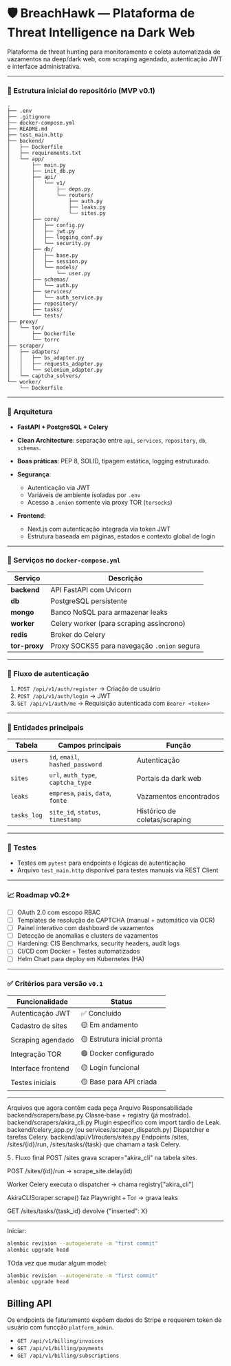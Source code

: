 # 🛡️ BreachHawk — Plataforma de Threat Intelligence na Dark Web

Plataforma de threat hunting para monitoramento e coleta automatizada de vazamentos na deep/dark web, com scraping agendado, autenticação JWT e interface administrativa.

---

### 📁 Estrutura inicial do repositório (MVP v0.1)

```text
.
├── .env
├── .gitignore
├── docker-compose.yml
├── README.md
├── test_main.http
├── backend/
│   ├── Dockerfile
│   ├── requirements.txt
│   └── app/
│       ├── main.py
│       ├── init_db.py
│       ├── api/
│       │   └── v1/
│       │       ├── deps.py
│       │       └── routers/
│       │           ├── auth.py
│       │           ├── leaks.py
│       │           └── sites.py
│       ├── core/
│       │   ├── config.py
│       │   ├── jwt.py
│       │   ├── logging_conf.py
│       │   └── security.py
│       ├── db/
│       │   ├── base.py
│       │   ├── session.py
│       │   └── models/
│       │       └── user.py
│       ├── schemas/
│       │   └── auth.py
│       ├── services/
│       │   └── auth_service.py
│       ├── repository/
│       ├── tasks/
│       └── tests/
├── proxy/
│   └── tor/
│       ├── Dockerfile
│       └── torrc
├── scraper/
│   ├── adapters/
│   │   ├── bs_adapter.py
│   │   ├── requests_adapter.py
│   │   └── selenium_adapter.py
│   └── captcha_solvers/
└── worker/
    └── Dockerfile
```

---

### 🧱 Arquitetura

* **FastAPI + PostgreSQL + Celery**
* **Clean Architecture**: separação entre `api`, `services`, `repository`, `db`, `schemas`.
* **Boas práticas**: PEP 8, SOLID, tipagem estática, logging estruturado.
* **Segurança**:

  * Autenticação via JWT
  * Variáveis de ambiente isoladas por `.env`
  * Acesso a `.onion` somente via proxy TOR (`torsocks`)
* **Frontend**:

  * Next.js com autenticação integrada via token JWT
  * Estrutura baseada em páginas, estados e contexto global de login

---

### 🐳 Serviços no `docker-compose.yml`

| Serviço       | Descrição                                   |
| ------------- | ------------------------------------------- |
| **backend**   | API FastAPI com Uvicorn                     |
| **db**        | PostgreSQL persistente                      |
| **mongo**     | Banco NoSQL para armazenar leaks            |
| **worker**    | Celery worker (para scraping assíncrono)    |
| **redis**     | Broker do Celery                            |
| **tor-proxy** | Proxy SOCKS5 para navegação `.onion` segura |

---

### 🔐 Fluxo de autenticação

1. `POST /api/v1/auth/register` → Criação de usuário
2. `POST /api/v1/auth/login` → JWT
3. `GET /api/v1/auth/me` → Requisição autenticada com `Bearer <token>`

---

### 🧾 Entidades principais

| Tabela      | Campos principais                  | Função                        |
| ----------- | ---------------------------------- | ----------------------------- |
| `users`     | `id`, `email`, `hashed_password`   | Autenticação                  |
| `sites`     | `url`, `auth_type`, `captcha_type` | Portais da dark web           |
| `leaks`     | `empresa`, `pais`, `data`, `fonte` | Vazamentos encontrados        |
| `tasks_log` | `site_id`, `status`, `timestamp`   | Histórico de coletas/scraping |

---

### 🧪 Testes

* Testes em `pytest` para endpoints e lógicas de autenticação
* Arquivo `test_main.http` disponível para testes manuais via REST Client

---

### 📈 Roadmap v0.2+

* [ ] OAuth 2.0 com escopo RBAC
* [ ] Templates de resolução de CAPTCHA (manual + automático via OCR)
* [ ] Painel interativo com dashboard de vazamentos
* [ ] Detecção de anomalias e clusters de vazamentos
* [ ] Hardening: CIS Benchmarks, security headers, audit logs
* [ ] CI/CD com Docker + Testes automatizados
* [ ] Helm Chart para deploy em Kubernetes (HA)

---

### ✅ Critérios para versão `v0.1`

| Funcionalidade     | Status                      |
| ------------------ | --------------------------- |
| Autenticação JWT   | ✅ Concluído                 |
| Cadastro de sites  | 🟡 Em andamento             |
| Scraping agendado  | 🟡 Estrutura inicial pronta |
| Integração TOR     | 🟢 Docker configurado       |
| Interface frontend | 🟡 Login funcional          |
| Testes iniciais    | 🟡 Base para API criada     |

---
Arquivos que agora contêm cada peça
Arquivo	Responsabilidade
backend/scrapers/base.py	Classe‐base + registry (já mostrado).
backend/scrapers/akira_cli.py	Plugin específico com import tardio de Leak.
backend/celery_app.py (ou services/scraper_dispatch.py)	Dispatcher e tarefas Celery.
backend/api/v1/routers/sites.py	Endpoints /sites, /sites/{id}/run, /sites/tasks/{task} que chamam a task Celery.

5 . Fluxo final
POST /sites grava scraper="akira_cli" na tabela sites.

POST /sites/{id}/run → scrape_site.delay(id)

Worker Celery executa o dispatcher → chama registry["akira_cli"]

AkiraCLIScraper.scrape() faz Playwright + Tor → grava leaks

GET /sites/tasks/{task_id} devolve {"inserted": X}

---
Iniciar:
```bash
alembic revision --autogenerate -m "first commit"
alembic upgrade head 
```
TOda vez que mudar algum model:
```bash
alembic revision --autogenerate -m "first commit"
alembic upgrade head 
```
## Billing API

Os endpoints de faturamento expõem dados do Stripe e requerem token de usuário com funcção `platform_admin`.

- `GET /api/v1/billing/invoices`
- `GET /api/v1/billing/payments`
- `GET /api/v1/billing/subscriptions`

